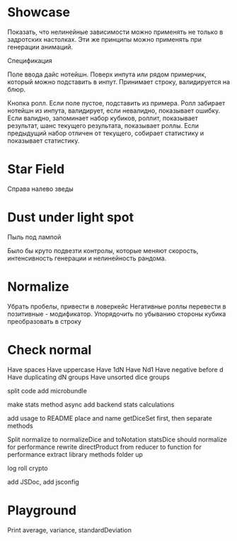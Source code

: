 # Showcase

Показать, что нелинейные зависимости можно применять не только в задротских настолках. Эти же принципы можно применять при генерации анимаций.

Спецификация

Поле ввода дайс нотейшн.
Поверх инпута или рядом примерчик, который можно подставить в инпут.
Принимает строку, валидируется на блюр.

Кнопка ролл. Если поле пустое, подставить из примера.
Ролл забирает нотейшн из инпута, валидирует, если невалидно, показывает ошибку.
Если валидно, запоминает набор кубиков, роллит, показывает результат, шанс текущего результата, показывает роллы.
Если предыдущий набор отличен от текущего, собирает статистику и показывает статистику.

# Star Field

Справа налево зведы

# Dust under light spot

Пыль под лампой

Было бы круто подвезти контролы, которые меняют скорость, интенсивность генерации и нелинейность рандома.

# Normalize

Убрать пробелы, привести в ловеркейс
Негативные роллы перевести в позитивные - модификатор.
Упорядочить по убыванию стороны кубика
преобразовать в строку

# Check normal

Have spaces
Have uppercase
Have 1dN
Have Nd1
Have negative before d
Have duplicating dN groups
Have unsorted dice groups

split code
add microbundle

make stats method async
add backend stats calculations

add usage to README
place and name getDiceSet first, then separate methods

Split normalize to normalizeDice and toNotation
statsDice should normalize for performance
rewrite directProduct from reducer to function for performance
extract library methods folder up

log
roll crypto

add JSDoc, add jsconfig

# Playground

Print average, variance, standardDeviation
